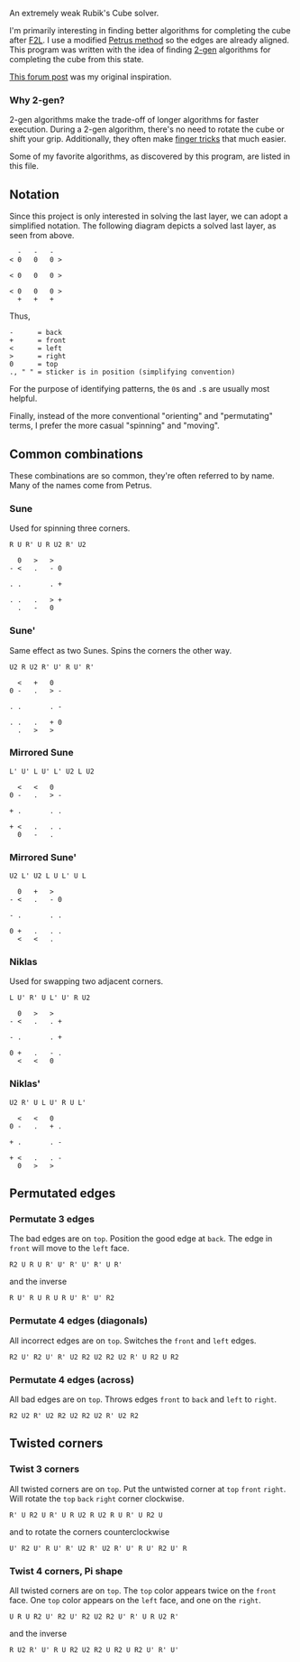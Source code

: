 An extremely weak Rubik's Cube solver.

I'm primarily interesting in finding better algorithms for completing the cube
after [F2L][f2l].  I use a modified [Petrus method][petrus] so the edges are
already aligned.  This program was written with the idea of finding
[2-gen][2gen] algorithms for completing the cube from this state.

[This forum post][forum] was my original inspiration.

### Why 2-gen?

2-gen algorithms make the trade-off of longer algorithms for faster execution.
During a 2-gen algorithm, there's no need to rotate the cube or shift your
grip.  Additionally, they often make [finger tricks][tricks] that much easier.

[f2l]: http//www.speedsolving.com/wiki/index.php/First_Two_Layers
[petrus]: http//lar5.com/cube/
[forum]: http//www.speedsolving.com/forum/showthread.php?16047-OCELL-CPLL-a-2-gen-friendly-alternative-to-COLL-EPLL
[2gen]: http://www.speedsolving.com/wiki/index.php/2-Gen
[tricks]: http://www.cubewhiz.com/fingertricks.html

Some of my favorite algorithms, as discovered by this program, are listed in
this file.

## Notation

Since this project is only interested in solving the last layer, we can adopt a
simplified notation.  The following diagram depicts a solved last layer, as
seen from above.

      -   -   -
    < 0   0   0 >

    < 0   0   0 >

    < 0   0   0 >
      +   +   +

Thus,

    -      = back
    +      = front
    <      = left
    >      = right
    0      = top
    ., " " = sticker is in position (simplifying convention)

For the purpose of identifying patterns, the `0`s and `.`s are usually most
helpful.

Finally, instead of the more conventional "orienting" and "permutating" terms,
I prefer the more casual "spinning" and "moving".

## Common combinations

These combinations are so common, they're often referred to by name.  Many of
the names come from Petrus.

### Sune

Used for spinning three corners.

    R U R' U R U2 R' U2

      0   >   >
    - <   .   - 0

    . .       . +

    . .   .   > +
      .   -   0

### Sune'

Same effect as two Sunes.  Spins the corners the other way.

    U2 R U2 R' U' R U' R'

      <   +   0
    0 -   .   > -

    . .       . -

    . .   .   + 0
      .   >   >

### Mirrored Sune

    L' U' L U' L' U2 L U2

      <   <   0
    0 -   .   > -

    + .       . .

    + <   .   . .
      0   -   .

### Mirrored Sune'

    U2 L' U2 L U L' U L

      0   +   >
    - <   .   - 0

    - .       . .

    0 +   .   . .
      <   <   .

### Niklas

Used for swapping two adjacent corners.

    L U' R' U L' U' R U2

      0   >   >
    - <   .   . +

    - .       . +

    0 +   .   - .
      <   <   0

### Niklas'

    U2 R' U L U' R U L'

      <   <   0
    0 -   .   + .

    + .       . -

    + <   .   . -
      0   >   >

## Permutated edges

### Permutate 3 edges

The bad edges are on `top`.  Position the good edge at `back`.  The edge in
`front` will move to the `left` face.

    R2 U R U R' U' R' U' R' U R'

and the inverse

    R U' R U R U R U' R' U' R2

### Permutate 4 edges (diagonals)

All incorrect edges are on `top`.  Switches the `front` and `left` edges.

    R2 U' R2 U' R' U2 R2 U2 R2 U2 R' U R2 U R2

### Permutate 4 edges (across)

All bad edges are on `top`. Throws edges `front` to `back` and `left` to
`right`.

    R2 U2 R' U2 R2 U2 R2 U2 R' U2 R2

## Twisted corners

### Twist 3 corners

All twisted corners are on `top`.  Put the untwisted corner at `top` `front`
`right`.  Will rotate the `top` `back` `right` corner clockwise.

    R' U R2 U R' U R U2 R U2 R U R' U R2 U

and to rotate the corners counterclockwise

    U' R2 U' R U' R' U2 R' U2 R' U' R U' R2 U' R

### Twist 4 corners, Pi shape

All twisted corners are on `top`.  The `top` color appears twice on the `front`
face.  One `top` color appears on the `left` face, and one on the `right`.

    U R U R2 U' R2 U' R2 U2 R2 U' R' U R U2 R'

and the inverse

    R U2 R' U' R U R2 U2 R2 U R2 U R2 U' R' U'

